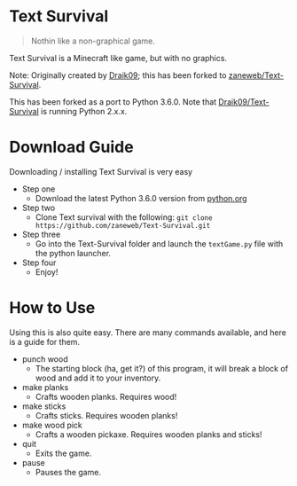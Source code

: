 # Text Survival
> Nothin like a non-graphical game.

Text Survival is a Minecraft like game, but with no graphics.

Note: Originally created by [Draik09](https://github.com/Draik09); this has been forked to [zaneweb/Text-Survival](https://github.com/zaneweb/Text-Survival).

This has been forked as a port to Python 3.6.0. Note that [Draik09/Text-Survival](https://github.com/Draik09/Text-Survival) is running Python 2.x.x.

# Download Guide

Downloading / installing Text Survival is very easy

* Step one
  * Download the latest Python 3.6.0 version from [python.org](https://www.python.org/downloads/)
* Step two
  * Clone Text survival with the following:
  `git clone https://github.com/zaneweb/Text-Survival.git`
* Step three
  * Go into the Text-Survival folder and launch the `textGame.py` file with the python launcher.
* Step four
  * Enjoy!
  
# How to Use

Using this is also quite easy. There are many commands available, and here is a guide for them.

* punch wood
  * The starting block (ha, get it?) of this program, it will break a block of wood and add it to your inventory.
* make planks
  * Crafts wooden planks. Requires wood!
* make sticks
  * Crafts sticks. Requires wooden planks!
* make wood pick
  * Crafts a wooden pickaxe. Requires wooden planks and sticks!
* quit
  * Exits the game.
* pause
  * Pauses the game.
